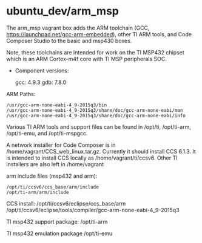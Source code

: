 # ubuntu_dev/arm_msp

The arm_msp vagrant box adds the ARM toolchain (GCC,
https://launchpad.net/gcc-arm-embedded), other TI ARM tools, and Code
Composer Studio to the basic and msp430 boxes.

Note, these toolchains are intended for work on the TI MSP432 chipset which is an
ARM Cortex-m4f core with TI MSP peripherals SOC.

* Component versions:

    gcc: 4.9.3
    gdb: 7.8.0


ARM Paths:

    /usr/gcc-arm-none-eabi-4_9-2015q3/bin
    /usr/gcc-arm-none-eabi-4_9-2015q3/share/doc/gcc-arm-none-eabi/man
    /usr/gcc-arm-none-eabi-4_9-2015q3/share/doc/gcc-arm-none-eabi/info

Various TI ARM tools and support files can be found in /opt/ti, /opt/ti-arm,
/opt/ti-emu, and /opt/ti-mspgcc.

A network installer for Code Composer is in /home/vagrant/CCS_web_linux.tar.gz.
Currently it should install CCS 6.1.3.  It is intended to install CCS locally
as /home/vagrant/ti/ccsv6.  Other TI installers are also left in /home/vagrant


arm include files (msp432 and arm):

    /opt/ti/ccsv6/ccs_base/arm/include
    /opt/ti-arm/arm/include


CCS install:
/opt/ti/ccsv6/eclipse/ccs_base/arm
/opt/ti/ccsv6/eclipse/tools/compiler/gcc-arm-none-eabi-4_9-2015q3

TI msp432 support package:
/opt/ti-arm

TI msp432 emulation  package
/opt/ti-emu
